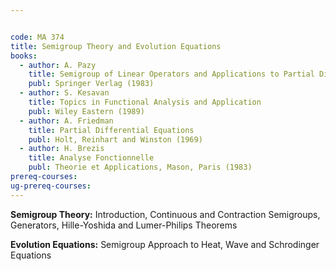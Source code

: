 ```yaml
---


code: MA 374
title: Semigroup Theory and Evolution Equations
books:
  - author: A. Pazy
    title: Semigroup of Linear Operators and Applications to Partial Differential Equations
    publ: Springer Verlag (1983)
  - author: S. Kesavan
    title: Topics in Functional Analysis and Application
    publ: Wiley Eastern (1989)
  - author: A. Friedman
    title: Partial Differential Equations
    publ: Holt, Reinhart and Winston (1969)
  - author: H. Brezis
    title: Analyse Fonctionnelle
    publ: Theorie et Applications, Mason, Paris (1983)
prereq-courses: 
ug-prereq-courses: 
---
```




__Semigroup Theory:__ Introduction, Continuous and Contraction Semigroups, Generators, Hille-Yoshida and Lumer-Philips Theorems

__Evolution Equations:__ Semigroup Approach to Heat, Wave and Schrodinger Equations
